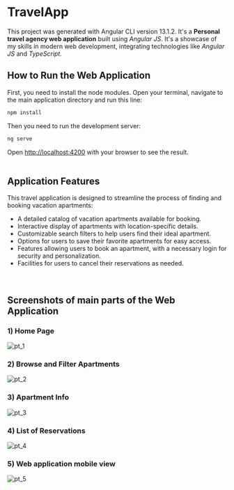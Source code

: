 # TravelApp

<p>This project was generated with Angular CLI version 13.1.2. It's a <strong>Personal travel agency web application</strong> built using <em>Angular JS</em>. It's a showcase of my skills in modern web development, integrating technologies like <em>Angular JS</em> and <em>TypeScript</em>.

## How to Run the Web Application

First, you need to install the node modules. Open your terminal, navigate to the main application directory and run this line:

```bash
npm install
```

Then you need to run the development server:

```bash
ng serve
```

Open [http://localhost:4200](http://localhost:4200) with your browser to see the result.<span><br><br></span>


## Application Features


<p>This travel application is designed to streamline the process of finding and booking vacation apartments:</p>
<ul>
    <li>A detailed catalog of vacation apartments available for booking.</li>
    <li>Interactive display of apartments with location-specific details.</li>
    <li>Customizable search filters to help users find their ideal apartment.</li>
    <li>Options for users to save their favorite apartments for easy access.</li>
    <li>Features allowing users to book an apartment, with a necessary login for security and personalization.</li>
    <li>Facilities for users to cancel their reservations as needed.</li>
  <br><br>
</ul>


## Screenshots of main parts of the Web Application

<h3>1) Home Page</h3>

  ![pt_1](https://github.com/Damjan9898/Travel-agency-Angular-app/assets/73915350/b0e439ea-8993-4959-a088-0f51b0ee23a6)


<h3>2) Browse and Filter Apartments</h3>

  ![pt_2](https://github.com/Damjan9898/Travel-agency-Angular-app/assets/73915350/48ed75c0-d72a-4888-b1af-1b1d04882ba0)


<h3>3) Apartment Info</h3>

  ![pt_3](https://github.com/Damjan9898/Travel-agency-Angular-app/assets/73915350/4c2e8879-d603-45bc-9fcf-0daf9e71e152)


<h3>4) List of Reservations </h3>

  ![pt_4](https://github.com/Damjan9898/Travel-agency-Angular-app/assets/73915350/6d257a83-960e-4bc8-8591-cd399f5cc7c8)


<h3>5) Web application mobile view </h3>

  ![pt_5](https://github.com/Damjan9898/Travel-agency-Angular-app/assets/73915350/3ff0e883-1ebf-4593-829c-184c10887d62)
